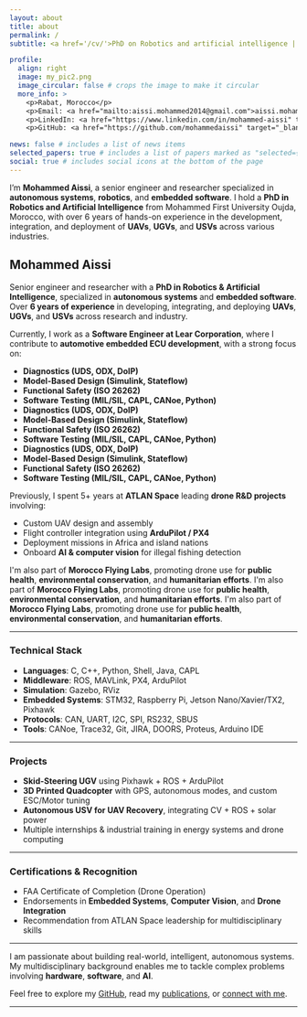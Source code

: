 ```yaml
---
layout: about
title: about
permalink: /
subtitle: <a href='/cv/'>PhD on Robotics and artificial intelligence | Senior R&D, integration & deployment UAV Engineer| Automotive software Engineer | Computer vision | ROS | Drones pilote , Click to see my Vitae</a>.

profile:
  align: right
  image: my_pic2.png
  image_circular: false # crops the image to make it circular
  more_info: >
    <p>Rabat, Morocco</p>
    <p>Email: <a href="mailto:aissi.mohammed2014@gmail.com">aissi.mohammed2014@gmail.com</a></p>
    <p>LinkedIn: <a href="https://www.linkedin.com/in/mohammed-aissi" target="_blank">linkedin.com/in/mohammed-aissi</a></p>
    <p>GitHub: <a href="https://github.com/mohammedaissi" target="_blank">github.com/mohammedaissi</a></p>

news: false # includes a list of news items
selected_papers: true # includes a list of papers marked as "selected={true}"
social: true # includes social icons at the bottom of the page
---
```


I’m **Mohammed Aissi**, a senior engineer and researcher specialized in **autonomous systems**, **robotics**, and **embedded software**. I hold a **PhD in Robotics and Artificial Intelligence** from Mohammed First University Oujda, Morocco, with over 6 years of hands-on experience in the development, integration, and deployment of **UAVs**, **UGVs**, and **USVs** across various industries.

## Mohammed Aissi

Senior engineer and researcher with a **PhD in Robotics & Artificial Intelligence**, specialized in **autonomous systems** and **embedded software**. Over **6 years of experience** in developing, integrating, and deploying **UAVs**, **UGVs**, and **USVs** across research and industry.


Currently, I work as a **Software Engineer at Lear Corporation**, where I contribute to **automotive embedded ECU development**, with a strong focus on:
- **Diagnostics (UDS, ODX, DoIP)**
- **Model-Based Design (Simulink, Stateflow)**
- **Functional Safety (ISO 26262)**
- **Software Testing (MIL/SIL, CAPL, CANoe, Python)**
- **Diagnostics (UDS, ODX, DoIP)**
- **Model-Based Design (Simulink, Stateflow)**
- **Functional Safety (ISO 26262)**
- **Software Testing (MIL/SIL, CAPL, CANoe, Python)**
- **Diagnostics (UDS, ODX, DoIP)**
- **Model-Based Design (Simulink, Stateflow)**
- **Functional Safety (ISO 26262)**
- **Software Testing (MIL/SIL, CAPL, CANoe, Python)**

Previously, I spent 5+ years at **ATLAN Space** leading **drone R&D projects** involving:
- Custom UAV design and assembly
- Flight controller integration using **ArduPilot / PX4**
- Deployment missions in Africa and island nations
- Onboard **AI & computer vision** for illegal fishing detection

I'm also part of **Morocco Flying Labs**, promoting drone use for **public health**, **environmental conservation**, and **humanitarian efforts**. I'm also part of **Morocco Flying Labs**, promoting drone use for **public health**, **environmental conservation**, and **humanitarian efforts**. I'm also part of **Morocco Flying Labs**, promoting drone use for **public health**, **environmental conservation**, and **humanitarian efforts**.



---
### Technical Stack
- **Languages**: C, C++, Python, Shell, Java, CAPL
- **Middleware**: ROS, MAVLink, PX4, ArduPilot
- **Simulation**: Gazebo, RViz
- **Embedded Systems**: STM32, Raspberry Pi, Jetson Nano/Xavier/TX2, Pixhawk
- **Protocols**: CAN, UART, I2C, SPI, RS232, SBUS
- **Tools**: CANoe, Trace32, Git, JIRA, DOORS, Proteus, Arduino IDE

---

### Projects
- **Skid-Steering UGV** using Pixhawk + ROS + ArduPilot
- **3D Printed Quadcopter** with GPS, autonomous modes, and custom ESC/Motor tuning
- **Autonomous USV for UAV Recovery**, integrating CV + ROS + solar power
- Multiple internships & industrial training in energy systems and drone computing

---

### Certifications & Recognition
- FAA Certificate of Completion (Drone Operation)
- Endorsements in **Embedded Systems**, **Computer Vision**, and **Drone Integration**
- Recommendation from ATLAN Space leadership for multidisciplinary skills

---

I am passionate about building real-world, intelligent, autonomous systems. My multidisciplinary background enables me to tackle complex problems involving **hardware**, **software**, and **AI**.

Feel free to explore my [GitHub](https://github.com/mohammedaissi), read my [publications](/publications/), or [connect with me](mailto:aissi.mohammed2014@gmail.com).

---